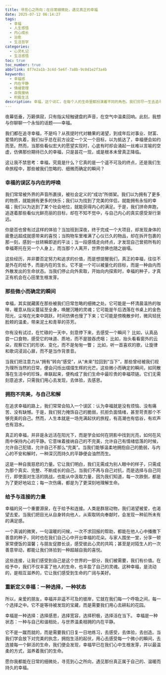 ```yaml
---
title: 寻觅心之所向：在日常细微处，遇见真正的幸福
date: 2025-07-12 06:14:27
tags:
  - 幸福
  - 人生感悟
  - 内心成长
  - 治愈
  - 生活哲学
categories:
  - 心灵札记
  - 生活感悟
toc: true
toc_number: true
abbrlink: 8f7e2a1b-3c4d-5e6f-7a8b-9c0d1e2f3a4b
keywords:
  - 幸福感
  - 内在平静
  - 情绪管理
  - 自我接纳
  - 积极生活
description: 幸福，这个词汇，在每个人的生命里都扮演着不同的角色。我们穷尽一生去追寻它，却常常在喧嚣中迷失方向。这篇文章将带你深入探讨幸福的真谛，从外在的追逐到内在的发现，从宏大的目标到日常的细微，学会如何拥抱不完美，与自己和解，最终在给予与连接中，寻觅到那份真正属于自己的、温暖而持久的幸福。
---
```


夜幕低垂，万籁俱寂，只有指尖轻触键盘的声音，在空气中温柔回响。此刻，我想与你聊聊一个永恒的话题——幸福。

我们都在追寻幸福，不是吗？从孩提时代对糖果的渴望，到成年后对事业、财富、爱情的执着，我们似乎总在前方设定一个又一个目标，以为抵达了，幸福便会如约而至。然而，当那些看似宏大的愿望实现时，心底有时却会涌起一丝难以言喻的空虚，仿佛那份期待已久的幸福，只是昙花一现，或是根本未曾真正降临。

这让我不禁思考：幸福，究竟是什么？它真的是一个遥不可及的终点，还是我们生命旅程中，那些被我们忽略的、细微而确定的瞬间？

### 幸福的误区与内在的呼唤

我们常常被外界的声音所裹挟，被社会定义的“成功”所绑架。我们以为拥有了更多的物质，就能拥有更多的快乐；我们以为找到了完美的伴侣，就能拥有永恒的幸福；我们以为达到了某个社会地位，就能获得内心的满足。于是，我们拼命奔跑，追逐着那些看似光鲜亮丽的目标，却在不知不觉中，与自己内心的真实感受渐行渐远。

你是否也曾有过这样的体验？当加班到深夜，终于完成一个大项目，却发现身体的疲惫远超成就感带来的喜悦；当购物车里堆满了心仪已久的物品，却在拆开包裹的那一刻，感到一丝转瞬即逝的平淡；当一段感情走向终点，才发现自己曾把所有的幸福寄托在另一个人身上，而当那个人离开，世界仿佛也随之崩塌。

这些经历，并非要否定努力和追求的价值，而是想提醒我们，真正的幸福，往往不是外在的给予，而是内在的生长。它不是一个可以被量化的目标，而是一种由内而外散发出的生命状态。当我们停止向外索取，开始向内探索时，幸福的种子，才真正有机会在心田里生根发芽。

### 那些微小而确定的瞬间

幸福，其实就藏匿在那些被我们日常忽略的细微之处。它可能是一杯清晨温热的咖啡，暖意从指尖蔓延至全身，唤醒沉睡的灵魂；它可能是午后洒落在书桌上的金色阳光，尘埃在光束中跳跃，时间仿佛也慢了下来；它可能是傍晚散步时，微风轻抚脸颊的温柔，带来泥土和青草的芬芳。

你有没有试过，在忙碌的一天中，刻意停下来，去感受一个瞬间？
比如，认真品尝一口食物，感受它的味道、质地，而不是狼吞虎咽；
比如，抬头看看窗外的云朵，观察它们的形状、变化，而不是匆匆一瞥；
比如，听一首喜欢的歌，让旋律和歌词浸润心扉，而不是当作背景音。

当我们把注意力从“拥有”转向“感受”，从“未来”拉回到“当下”，那些曾经被我们视为理所当然的日常，便会闪烁出熠熠生辉的光芒。这些微小而确定的瞬间，如同散落在生活中的珍珠，串联起来，便构成了我们生命中最珍贵的幸福项链。它们无需刻意追求，只需我们用心去发现，去体验，去感恩。

### 拥抱不完美，与自己和解

在追求幸福的路上，我们常常会陷入一个误区：认为幸福就是没有烦恼、没有痛苦、没有缺憾。于是，我们努力掩饰自己的脆弱，抗拒负面情绪，甚至苛责那个不够完美的自己。然而，人生本就是一场充满起伏的旅程，有高潮也有低谷，有欢声也有泪水。

真正的幸福，并非是永远活在阳光下，而是学会如何在阴影中找到光亮，如何在风雨中保持内心的平静。它意味着接纳自己的不完美，允许自己有情绪低落的时候，允许自己犯错，允许自己不那么“完美”。当我们能够温柔地拥抱自己的脆弱，与内心的不安和解时，一种深沉而持久的平静便会油然而生。

这是一种自我慈悲的力量。它让我们明白，我们无需成为别人眼中的样子，只需成为那个真实、完整、不断成长的自己。当我们不再与自己对抗，而是选择与自己同行，即使面对生活的挑战，也能从中汲取力量，因为我们知道，每一次跌倒，都是为了更好地站立；每一次伤痛，都是为了更深刻地理解生命。

### 给予与连接的力量

幸福的另一个重要源泉，在于给予和连接。人类是群居动物，我们渴望被爱，也渴望去爱。当我们把目光从自身转向他人，从索取转向奉献时，会发现一种前所未有的满足感。

一个真诚的微笑，一句温暖的问候，一次不求回报的帮助，都能在他人心中播撒下善意的种子，同时也在我们自己心中开出幸福的花朵。与家人围坐一堂，分享一顿家常便饭的温馨；与朋友促膝长谈，感受彼此心灵的共鸣；甚至是对陌生人的一次善意举动，都能让我们体验到一种超越自我的喜悦。

这些连接，让我们感受到自己是这个世界的一部分，我们被需要，我们有价值。在给予中，我们不仅丰富了他人的生命，也丰盈了自己的灵魂。这种幸福，是流动的，是相互滋养的，它让我们感受到生命的广阔与美好。

### 重新定义幸福：一种选择，一种状态

所以，亲爱的朋友，幸福并非遥不可及的彼岸，它就在我们每一个呼吸之间，每一个选择之中。它不是等待被发现的宝藏，而是需要我们用心去耕耘的花园。

幸福是一种选择：选择感恩，选择宽容，选择积极，选择活在当下。
幸福是一种状态：一种与自己和谐相处，与世界温柔相拥的内在平静。

它不是一蹴而就的，而是需要我们日复一日地练习，去感受，去体验，去创造。当我们学会放下对完美的执念，拥抱生活的起伏，用心去感受每一个微小的瞬间，去连接每一个鲜活的生命，我们便会发现，幸福早已在我们心中生根发芽，并以最温柔的方式，滋养着我们的生命。

愿你我都能在日常的细微处，寻觅到心之所向，遇见那份真正属于自己的、温暖而持久的幸福。
